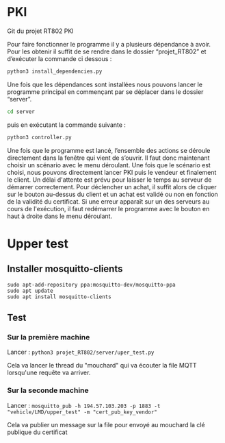 # PKI
Git du projet RT802 PKI

Pour faire fonctionner le programme il y a plusieurs dépendance à avoir. Pour les obtenir il suffit de se rendre dans le dossier “projet_RT802” et  d’exécuter la commande ci dessous : 

```bash
python3 install_dependencies.py
```
Une fois que les dépendances sont installées nous pouvons lancer le programme principal en commençant par se déplacer dans le dossier “server”. 

```bash
cd server 
```
puis en exécutant la commande suivante : 

```bash
python3 controller.py
```
Une fois que le programme est lancé, l’ensemble des actions se déroule directement dans la fenêtre qui vient de s’ouvrir. Il faut donc maintenant choisir un scénario avec le menu déroulant. Une fois que le scénario est choisi, nous pouvons directement lancer PKI puis le vendeur et finalement le client. Un délai d'attente est prévu pour laisser le temps au serveur de démarrer correctement.
Pour déclencher un achat, il suffit alors de cliquer sur le bouton au-dessus du client et un achat est validé ou non en fonction de la validité du certificat.
Si une erreur apparaît sur un des serveurs au cours de l'exécution, il faut redémarrer le programme avec le bouton en haut à droite dans le menu déroulant.

# Upper test

## Installer mosquitto-clients

```
sudo apt-add-repository ppa:mosquitto-dev/mosquitto-ppa
sudo apt update
sudo apt install mosquitto-clients
```

## Test

### Sur la première machine

Lancer : ``python3 projet_RT802/server/uper_test.py``

Cela va lancer le thread du "mouchard" qui va écouter la file MQTT lorsqu'une requête va arriver.

### Sur la seconde machine

Lancer : ``mosquitto_pub -h 194.57.103.203 -p 1883 -t "vehicle/LMD/upper_test" -m "cert_pub_key_vendor"``

Cela va publier un message sur la file pour envoyé au mouchard la clé publique du certificat
